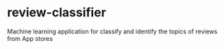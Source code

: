 # review-classifier
Machine learning application for classify and identify the topics of reviews from App stores

